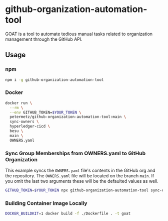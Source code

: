 # github-organization-automation-tool

GOAT is a tool to automate tedious manual tasks related to organization management through the GitHub API.

## Usage


### npm

  ```sh
  npm i -g github-organization-automation-tool
  ```

### Docker

  ```sh
  docker run \
    --rm \
    --env GITHUB_TOKEN=$YOUR_TOKEN \
    petermetz/github-organization-automation-tool:main \
    sync-owners \
    hyperledger-cicd \
    besu \
    main \
    OWNERS.yaml
  ```

### Sync Group Memberships from OWNERS.yaml to GitHub Organization 

This example syncs the `OWNERS.yaml` file's contents in the GitHub org and the
repository.
The `OWNERS.yaml` file will be located on the branch `main`.
If you omit the last two arguments these will be the defaulted values as well.
  ```sh
  GITHUB_TOKEN=$YOUR_TOKEN npx github-organization-automation-tool sync-owners your-organization-name your-repository-name main OWNERS.yaml
  ```

### Building Container Image Locally

  ```sh
  DOCKER_BUILDKIT=1 docker build -f ./Dockerfile . -t goat
  ```